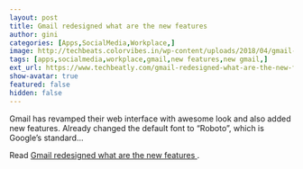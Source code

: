 ```yaml
---
layout: post
title: Gmail redesigned what are the new features 
author: gini
categories: [Apps,SocialMedia,Workplace,]
image: http://techbeats.colorvibes.in/wp-content/uploads/2018/04/gmail-redesigned-what-are-new-features-6.png
tags: [apps,socialmedia,workplace,gmail,new features,new gmail,]
ext_url: https://www.techbeatly.com/gmail-redesigned-what-are-the-new-features/
show-avatar: true
featured: false
hidden: false
---
```


Gmail has revamped their web interface with awesome look and also added new features. Already changed the default font to &#8220;Roboto&#8221;, which is Google&#8217;s standard&#46;&#46;&#46;

Read [Gmail redesigned what are the new features ](https://www.techbeatly.com/gmail-redesigned-what-are-the-new-features/).